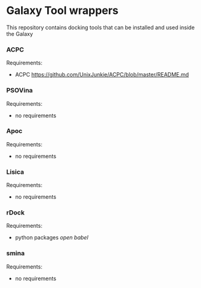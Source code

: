 # Galaxy Tool wrappers

This repository contains docking tools that can be installed and used inside the Galaxy
### ACPC

Requirements:
* ACPC https://github.com/UnixJunkie/ACPC/blob/master/README.md

### PSOVina
Requirements:
* no requirements

### Apoc
Requirements:
* no requirements

### Lisica
Requirements:
* no requirements

### rDock
Requirements:
* python packages *open babel*

### smina
Requirements: 
* no requirements

